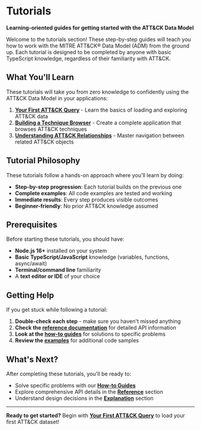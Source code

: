 # Tutorials

**Learning-oriented guides for getting started with the ATT&CK Data Model**

Welcome to the tutorials section! These step-by-step guides will teach you how to work with the MITRE ATT&CK® Data Model (ADM) from the ground up. Each tutorial is designed to be completed by anyone with basic TypeScript knowledge, regardless of their familiarity with ATT&CK.

## What You'll Learn

These tutorials will take you from zero knowledge to confidently using the ATT&CK Data Model in your applications:

1. **[Your First ATT&CK Query](./your-first-query)** - Learn the basics of loading and exploring ATT&CK data
2. **[Building a Technique Browser](./technique-browser)** - Create a complete application that browses ATT&CK techniques
3. **[Understanding ATT&CK Relationships](./relationships)** - Master navigation between related ATT&CK objects

## Tutorial Philosophy

These tutorials follow a hands-on approach where you'll learn by doing:

- **Step-by-step progression**: Each tutorial builds on the previous one
- **Complete examples**: All code examples are tested and working
- **Immediate results**: Every step produces visible outcomes
- **Beginner-friendly**: No prior ATT&CK knowledge assumed

## Prerequisites

Before starting these tutorials, you should have:

- **Node.js 16+** installed on your system
- **Basic TypeScript/JavaScript** knowledge (variables, functions, async/await)
- **Terminal/command line** familiarity
- A **text editor or IDE** of your choice

## Getting Help

If you get stuck while following a tutorial:

1. **Double-check each step** - make sure you haven't missed anything
2. **Check the [reference documentation](../reference/)** for detailed API information
3. **Look at the [how-to guides](../how-to-guides/)** for solutions to specific problems
4. **Review the [examples](https://github.com/mitre-attack/attack-data-model/tree/main/examples)** for additional code samples

## What's Next?

After completing these tutorials, you'll be ready to:

- Solve specific problems with our **[How-to Guides](../how-to-guides/)**
- Explore comprehensive API details in the **[Reference](../reference/)** section
- Understand design decisions in the **[Explanation](../explanation/)** section

---

**Ready to get started?** Begin with **[Your First ATT&CK Query](./your-first-query)** to load your first ATT&CK dataset!
